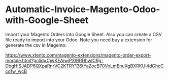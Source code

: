 # Automatic-Invoice-Magento-Odoo-with-Google-Sheet
Import your Magento Orders into Google Sheet. Also you can create a CSV file ready to import into your Odoo. Note you need buy a extension for generate the csv in Magento:

https://www.xtento.com/magento-extensions/magento-order-export-module.html?gclid=CjwKEAjwjPXIBRDhwICRg-DbgHISJADP6QXpaRnrVC2KTRY136tYaZocB70VxLmEnuXgBXRKUl4dGhoCcofw_wcB
